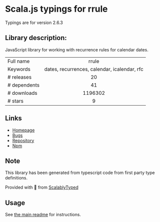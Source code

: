 
# Scala.js typings for rrule

Typings are for version 2.6.3

## Library description:
JavaScript library for working with recurrence rules for calendar dates.

|                    |                 |
| ------------------ | :-------------: |
| Full name          | rrule |
| Keywords           | dates, recurrences, calendar, icalendar, rfc |
| # releases         | 20 |
| # dependents       | 41 |
| # downloads        | 1196302 |
| # stars            | 9 |

## Links
- [Homepage](http://jakubroztocil.github.io/rrule/)
- [Bugs](https://github.com/jakubroztocil/rrule/issues)
- [Repository](https://github.com/jakubroztocil/rrule)
- [Npm](https://www.npmjs.com/package/rrule)
    


## Note
This library has been generated from typescript code from first party type definitions.

Provided with :purple_heart: from [ScalablyTyped](https://github.com/oyvindberg/ScalablyTyped)

## Usage
See [the main readme](../../readme.md) for instructions.


